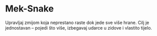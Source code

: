 # Mek-Snake
Upravljaj zmijom koja neprestano raste dok jede sve više hrane. Cilj je jednostavan – pojedi što više, izbegavaj udarce u zidove i vlastito tijelo.
